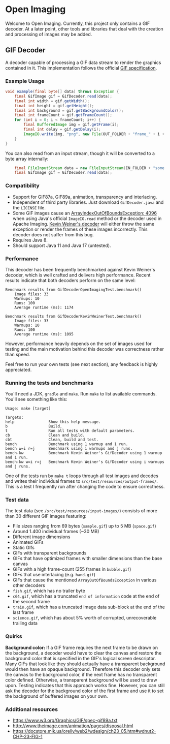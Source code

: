 Open Imaging
============

Welcome to Open Imaging. Currently, this project only contains a GIF decoder. At a later point, other tools and
libraries that deal with the creation and processing of images may be added.

## GIF Decoder

A decoder capable of processing a GIF data stream to render the graphics contained in it. This implementation follows
the official <A HREF="http://www.w3.org/Graphics/GIF/spec-gif89a.txt">GIF specification</A>.

### Example Usage
```java
void example(final byte[] data) throws Exception {
	final GifImage gif = GifDecoder.read(data);
	final int width = gif.getWidth();
	final int height = gif.getHeight();
	final int background = gif.getBackgroundColor();
	final int frameCount = gif.getFrameCount();
	for (int i = 0; i < frameCount; i++) {
		final BufferedImage img = gif.getFrame(i);
		final int delay = gif.getDelay(i);
		ImageIO.write(img, "png", new File(OUT_FOLDER + "frame_" + i + ".png"));
	}
}
```

You can also read from an input stream, though it will be converted to a byte array internally:

```java
	final FileInputStream data = new FileInputStream(IN_FOLDER + "some.gif");
	final GifImage gif = GifDecoder.read(data);
```

### Compatibility

* Support for GIF87a, GIF89a, animation, transparency and interlacing.
* Independent of third party libraries. Just download `GifDecoder.java` and the `LICENSE` file.
* Some GIF images cause an 
  <a href="http://stackoverflow.com/questions/22259714/arrayindexoutofboundsexception-4096-while-reading-gif-file">ArrayIndexOutOfBoundsException: 4096</a>
  when using Java's official `ImageIO.read` method or the decoder used in Apache Imaging.
  <a href="http://www.fmsware.com/stuff/gif.html">Kevin Weiner's decoder</a> will either throw the same exception or
  render the frames of these images incorrectly. This decoder does not suffer from this bug.
* Requires Java 8.
* Should support Java 11 and Java 17 (untested).

### Performance

This decoder has been frequently benchmarked against Kevin Weiner's decoder, which is well crafted and
delivers high performance. Recent results indicate that both decoders perform on the same level:

	Benchmark results from GifDecoderOpenImagingTest.benchmark()
        Image files: 33
        Warmups: 10
        Runs: 100
        Average runtime (ms): 1174

	Benchmark results from GifDecoderKevinWeinerTest.benchmark()
        Image files: 33
        Warmups: 10
        Runs: 100
        Average runtime (ms): 1095

However, performance heavily depends on the set of images used for testing and the main motivation
behind this decoder was correctness rather than speed.

Feel free to run your own tests (see next section), any feedback is highly appreciated.

### Running the tests and benchmarks

You'll need a JDK, `gradle` and `make`. Run `make` to list available commands. You'll see something like this:

    Usage: make [target]

    Targets:
    help               Show this help message.
    b                  Build.
    t                  Run all tests with default parameters.
    cb                 Clean and build.
    cbt                Clean, build and test.
    bench              Benchmark using 1 warmup and 1 run.
    bench w=i r=j      Benchmark using i warmups and j runs.
    bench-kw           Benchmark Kevin Weiner's GifDecoder using 1 warmup and 1 run.
    bench-kw w=i r=j   Benchmark Kevin Weiner's GifDecoder using i warmups and j runs.

One of the tests run by `make t` loops through all test images and decodes and writes their individual frames
to `src/test/resources/output-frames/`. This is a test I frequently run after changing the code to ensure correctness.

### Test data

The test data (see `/src/test/resources/input-images/`) consists of more than 30 different GIF images featuring:

- File sizes ranging from 69 bytes (`sample.gif`) up to 5 MB (`space.gif`)
- Around 1.400 individual frames (~30 MB)
- Different image dimensions
- Animated GIFs
- Static GIfs
- GIFs with transparent backgrounds
- GIFs that have optimized frames with smaller dimensions than the base canvas
- GIFs with a high frame-count (255 frames in `bubble.gif`)
- GIFs that use interlacing (e.g. `hand.gif`)
- GIFs that cause the mentioned `ArrayOutOfBoundsException` in various other decoders
- `fish.gif`, which has no trailer byte
- `c64.gif`, which has a truncated `end of information` code at the end of the second frame
- `train.gif`, which has a truncated image data sub-block at the end of the last frame
- `science.gif`, which has about 5% worth of corrupted, unrecoverable trailing data

### Quirks

<b>Background color:</b> If a GIF frame requires the next frame to be drawn on the background, a decoder would have to clear the canvas and restore the background color that is specified in the GIF's logical screen descriptor. Many GIFs that look like they should actually have a transparent background would then have an opaque background. Therefore this decoder only sets the canvas to the background color, if the next frame has no transparent color defined. Otherwise, a transparent background will be used to draw upon. Testing indicates that this approach works fine. However, you can still ask the decoder for the background color of the first frame and use it to set the background of buffered images on your own.

### Additional resources

- https://www.w3.org/Graphics/GIF/spec-gif89a.txt
- http://www.theimage.com/animation/pages/disposal.html
- https://docstore.mik.ua/orelly/web2/wdesign/ch23_05.htm#wdnut2-CHP-23-FIG-1
